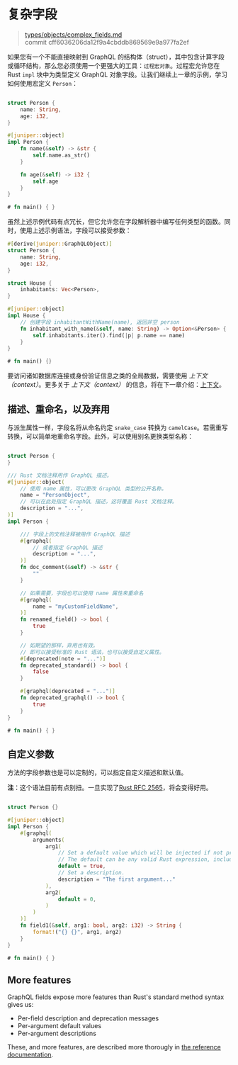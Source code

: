 # 复杂字段

> [types/objects/complex_fields.md](https://github.com/graphql-rust/juniper/blob/master/docs/book/content/types/objects/complex_fields.md)
> <br />
> commit cff6036206da12f9a4cbddb869569e9a977fa2ef

如果您有一个不能直接映射到 GraphQL 的结构体（struct），其中包含计算字段或循环结构，那么您必须使用一个更强大的工具：`过程宏对象`。过程宏允许您在 Rust `impl` 块中为类型定义 GraphQL 对象字段。让我们继续上一章的示例，学习如何使用宏定义 `Person`：

```rust

struct Person {
    name: String,
    age: i32,
}

#[juniper::object]
impl Person {
    fn name(&self) -> &str {
        self.name.as_str()
    }

    fn age(&self) -> i32 {
        self.age
    }
}

# fn main() { }
```

虽然上述示例代码有点冗长，但它允许您在字段解析器中编写任何类型的函数。同时，使用上述示例语法，字段可以接受参数：

```rust
#[derive(juniper::GraphQLObject)]
struct Person {
    name: String,
    age: i32,
}

struct House {
    inhabitants: Vec<Person>,
}

#[juniper::object]
impl House {
    // 创建字段 inhabitantWithName(name), 返回非空 person
    fn inhabitant_with_name(&self, name: String) -> Option<&Person> {
        self.inhabitants.iter().find(|p| p.name == name)
    }
}

# fn main() {}
```

要访问诸如数据库连接或身份验证信息之类的全局数据，需要使用 _上下文（context）_。更多关于 _上下文（context）_ 的信息，将在下一章介绍：[上下文](using_contexts.md)。

## 描述、重命名，以及弃用

与派生属性一样，字段名将从命名约定 `snake_case` 转换为 `camelCase`。若需重写转换，可以简单地重命名字段。此外，可以使用别名更换类型名称：

```rust

struct Person {
}

/// Rust 文档注释用作 GraphQL 描述。
#[juniper::object(
    // 使用 name 属性，可以更改 GraphQL 类型的公开名称。
    name = "PersonObject",
    // 可以在此处指定 GraphQL 描述，这将覆盖 Rust 文档注释。
    description = "...",
)]
impl Person {

    /// 字段上的文档注释被用作 GraphQL 描述
    #[graphql(
        // 或者指定 GraphQL 描述
        description = "...",
    )]
    fn doc_comment(&self) -> &str {
        ""
    }

    // 如果需要，字段也可以使用 name 属性来重命名
    #[graphql(
        name = "myCustomFieldName",
    )]
    fn renamed_field() -> bool {
        true
    }

    // 如期望的那样，弃用也有效。
    // 即可以接受标准的 Rust 语法，也可以接受自定义属性。
    #[deprecated(note = "...")]
    fn deprecated_standard() -> bool {
        false
    }

    #[graphql(deprecated = "...")]
    fn deprecated_graphql() -> bool {
        true
    }
}

# fn main() { }
```

## 自定义参数

方法的字段参数也是可以定制的，可以指定自定义描述和默认值。

**注**：这个语法目前有点别扭。一旦实现了[Rust RFC 2565](https://github.com/rust-lang/rust/issues/60406)，将会变得好用。

```rust

struct Person {}

#[juniper::object]
impl Person {
    #[graphql(
        arguments(
            arg1(
                // Set a default value which will be injected if not present.
                // The default can be any valid Rust expression, including a function call, etc.
                default = true,
                // Set a description.
                description = "The first argument..."
            ),
            arg2(
                default = 0,
            )
        )
    )]
    fn field1(&self, arg1: bool, arg2: i32) -> String {
        format!("{} {}", arg1, arg2)
    }
}

# fn main() { }
```

## More features

GraphQL fields expose more features than Rust's standard method syntax gives us:

* Per-field description and deprecation messages
* Per-argument default values
* Per-argument descriptions

These, and more features, are described more thorougly in [the reference
documentation](https://docs.rs/juniper/latest/juniper/macro.object.html).
